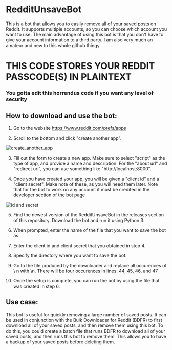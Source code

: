 # RedditUnsaveBot
This is a bot that allows you to easily remove all of your saved posts on Reddit. It supports multiple accounts, so you can choose which account you want to use. The main advantage of using this bot is that you don't have to give your account information to a third party. I am also very much an amateur and new to this whole github thingy

# THIS CODE STORES YOUR REDDIT PASSCODE(S) IN PLAINTEXT
### You gotta edit this horrendus code if you want any level of security

## How to download and use the bot:
1. Go to the website https://www.reddit.com/prefs/apps
  
2. Scroll to the bottom and click "create another app".
  
  ![create_another_app](https://user-images.githubusercontent.com/113136419/209197749-1e630349-cf59-4e70-b80e-0f49b1c1beee.PNG)
  
3. Fill out the form to create a new app. Make sure to select "script" as the type of app, and provide a name and description. For the "about url" and "redirect url", you can use something like "http://localhost:8000".
  
4. Once you have created your app, you will be given a "client id" and a "client secret". Make note of these, as you will need them later. Note that for the bot to work on any account it must be credited in the developer section of the bot page
  
  ![id and secret](https://user-images.githubusercontent.com/113136419/209197919-b5f34d2c-e5fe-4901-b17f-816e7a44dca6.PNG)
  

5. Find the newest version of the RedditUnsaveBot in the releases section of this repository. Download the bot and run it using Python 3.
  
6. When prompted, enter the name of the file that you want to save the bot as.
  
7. Enter the client id and client secret that you obtained in step 4.
  
8. Specify the directory where you want to save the bot.

9. Go to the file produced by the downloader and replace all occurences of \ n with \n. There will be four occurences in lines: 44, 45, 46, and 47
  
10. Once the setup is complete, you can run the bot by using the file that was created in step 6.
  
## Use case:
  This bot is useful for quickly removing a large number of saved posts. It can be used in conjunction with the Bulk Downloader for Reddit (BDFR) to first download all of your saved posts, and then remove them using this bot. To do this, you could create a batch file that runs BDFR to download all of your saved posts, and then runs this bot to remove them. This allows you to have a backup of your saved posts before deleting them.
